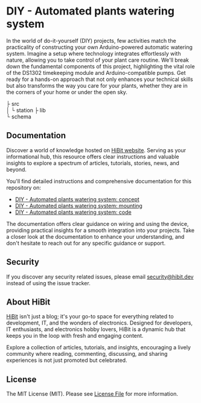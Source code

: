 # DIY - Automated plants watering system
In the world of do-it-yourself (DIY) projects, few activities match the practicality of constructing your own Arduino-powered automatic watering system. Imagine a setup where technology integrates effortlessly with nature, allowing you to take control of your plant care routine. We'll break down the fundamental components of this project, highlighting the vital role of the DS1302 timekeeping module and Arduino-compatible pumps. Get ready for a hands-on approach that not only enhances your technical skills but also transforms the way you care for your plants, whether they are in the corners of your home or under the open sky.  

├ src  
│  └ station 
├ lib  
└ schema  

## Documentation
Discover a world of knowledge hosted on [HiBit website](https://www.hibit.dev). Serving as your informational hub, this resource offers clear instructions and valuable insights to explore a spectrum of articles, tutorials, stories, news, and beyond.  

You'll find detailed instructions and comprehensive documentation for this repository on:
- [DIY - Automated plants watering system: concept](https://www.hibit.dev/posts/132/diy-automated-plants-watering-system-concept)
- [DIY - Automated plants watering system: mounting](https://www.hibit.dev/posts/145/diy-automated-plants-watering-system-mounting)
- [DIY - Automated plants watering system: code](https://www.hibit.dev/posts/146/diy-automated-plants-watering-system-code)

The documentation offers clear guidance on wiring and using the device, providing practical insights for a smooth integration into your projects. Take a closer look at the documentation to enhance your understanding, and don't hesitate to reach out for any specific guidance or support.

## Security
If you discover any security related issues, please email security@hibit.dev instead of using the issue tracker.

## About HiBit
[HiBit](https://www.hibit.dev) isn't just a blog; it's your go-to space for everything related to development, IT, and the wonders of electronics. Designed for developers, IT enthusiasts, and electronics hobby lovers, HiBit is a dynamic hub that keeps you in the loop with fresh and engaging content.  

Explore a collection of articles, tutorials, and insights, encouraging a lively community where reading, commenting, discussing, and sharing experiences is not just promoted but celebrated.

## License
The MIT License (MIT). Please see [License File](LICENSE) for more information.
